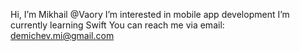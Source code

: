 Hi, I’m Mikhail @Vaory
I’m interested in mobile app development
I’m currently learning Swift
You can reach me via email: demichev.mi@gmail.com

<!---
Vaory/Vaory is a ✨ special ✨ repository because its `README.md` (this file) appears on your GitHub profile.
You can click the Preview link to take a look at your changes.
--->
